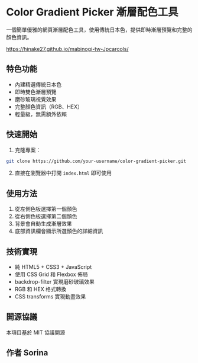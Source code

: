 # Color Gradient Picker 漸層配色工具

一個簡單優雅的網頁漸層配色工具，使用傳統日本色，提供即時漸層預覽和完整的顏色資訊。

https://hinake27.github.io/mabinogi-tw-Jpcarcols/

## 特色功能

- 內建精選傳統日本色
- 即時雙色漸層預覽
- 磨砂玻璃視覺效果
- 完整顏色資訊（RGB、HEX）
- 輕量級，無需額外依賴

## 快速開始

1. 克隆專案：
```bash
git clone https://github.com/your-username/color-gradient-picker.git
```

2. 直接在瀏覽器中打開 `index.html` 即可使用

## 使用方法

1. 從左側色板選擇第一個顏色
2. 從右側色板選擇第二個顏色
3. 背景會自動生成漸層效果
4. 底部資訊欄會顯示所選顏色的詳細資訊

## 技術實現

- 純 HTML5 + CSS3 + JavaScript
- 使用 CSS Grid 和 Flexbox 佈局
- backdrop-filter 實現磨砂玻璃效果
- RGB 和 HEX 格式轉換
- CSS transforms 實現動畫效果

## 開源協議

本項目基於 MIT 協議開源

## 作者 Sorina
